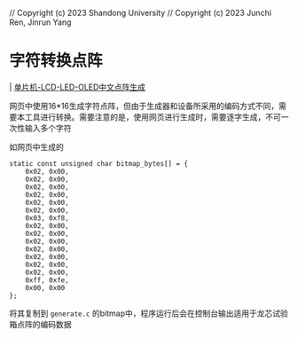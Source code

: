 // Copyright (c) 2023 Shandong University
// Copyright (c) 2023 Junchi Ren, Jinrun Yang

# 字符转换点阵

| [单片机-LCD-LED-OLED中文点阵生成](https://www.zhetao.com/fontarray.html)

网页中使用16*16生成字符点阵，但由于生成器和设备所采用的编码方式不同，需要本工具进行转换。需要注意的是，使用网页进行生成时，需要逐字生成，不可一次性输入多个字符

如网页中生成的
```
static const unsigned char bitmap_bytes[] = {
    0x02, 0x00, 
    0x02, 0x00, 
    0x02, 0x00, 
    0x02, 0x00, 
    0x02, 0x00, 
    0x02, 0x00, 
    0x03, 0xf8, 
    0x02, 0x00, 
    0x02, 0x00, 
    0x02, 0x00, 
    0x02, 0x00, 
    0x02, 0x00, 
    0x02, 0x00, 
    0x02, 0x00, 
    0xff, 0xfe, 
    0x00, 0x00
};
```

将其复制到 `generate.c` 的bitmap中，程序运行后会在控制台输出适用于龙芯试验箱点阵的编码数据
```
```